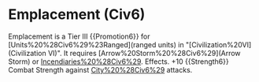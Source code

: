 # Emplacement (Civ6)

Emplacement is a Tier III {{Promotion6}} for [Units%20%28Civ6%29%23Ranged](ranged units) in "[Civilization%20VI](Civilization VI)". It requires [Arrow%20Storm%20%28Civ6%29](Arrow Storm) or [Incendiaries%20%28Civ6%29](Incendiaries).
Effects.
+10 {{Strength6}} Combat Strength against [City%20%28Civ6%29](city) attacks.